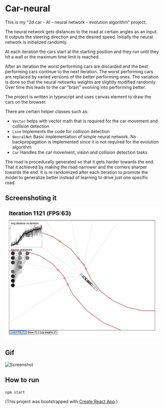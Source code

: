 
# Car-neural

This is my "2d car - AI - neural network - evolution algorithm" project.

The neural network gets distances to the road at certain angles as an input. It outputs the steering direction and the desired speed. Initially the neural network is initialized randomly. 

At each iteration the cars start at the starting position and they run until they hit a wall or the maximum time limit is reached.

After an iteration the worst performing cars are discarded and the best performing cars continue to the next iteration. The worst performing cars are replaced by varied versions of the better performing ones. The variation is done so that the neural netowrks weights are slightly modified randomly. Over time this leads to the car "brain" evolving into performing better.

The project is written in typescript and uses canvas element to draw the cars on the browser.

There are certain helper classes such as:

 * `Vector` helps with vector math that is required for the car movement and collision detection
 * `Line` Implements the code for collision detection
 * `NeuralNet` Basic implementation of simple neural network. No backpropagation is implemented since it is not required for the evolution algorithm
 * `Car` Handles the car movement, vision and collision detection tasks
 
The road is procedurally generated so that it gets harder towards the end. That it achieved by making the road narrower and the corners sharper towards the end. It is re randomized after each iteration to promote the model to generalize better instead of learning to drive just one specific road.

## Screenshoting it

![Screenshot](screenshot.png)

## Gif

![Screenshot](video.gif)

## How to run

`npm start`

(This project was bootstrapped with [Create React App](https://github.com/facebook/create-react-app).)

